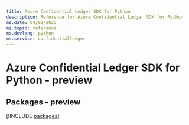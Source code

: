 ```yaml
---
title: Azure Confidential Ledger SDK for Python
description: Reference for Azure Confidential Ledger SDK for Python
ms.date: 04/02/2025
ms.topic: reference
ms.devlang: python
ms.service: confidentialledger
---
```

# Azure Confidential Ledger SDK for Python - preview
## Packages - preview
[!INCLUDE [packages](confidential-ledger-index.md)]